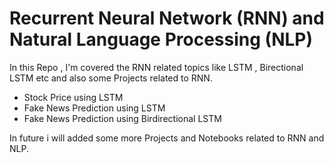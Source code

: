 # Recurrent Neural Network (RNN) and Natural Language Processing (NLP) 

In this Repo , I'm covered the RNN related topics like LSTM  , Birectional LSTM etc and also some Projects related to RNN.
 - Stock Price using LSTM
 - Fake News Prediction using LSTM
 - Fake News Prediction using Birdirectional LSTM
 
In future i will added some more Projects and Notebooks related to RNN and NLP.
